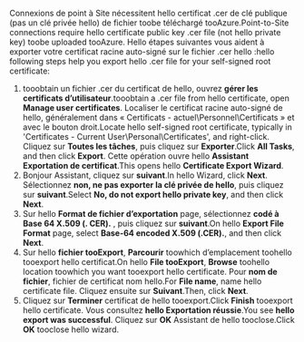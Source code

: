 <span data-ttu-id="0faa8-101">Connexions de point à Site nécessitent hello certificat .cer de clé publique (pas un clé privée hello) de fichier toobe téléchargé tooAzure.</span><span class="sxs-lookup"><span data-stu-id="0faa8-101">Point-to-Site connections require hello certificate public key .cer file (not hello private key) toobe uploaded tooAzure.</span></span> <span data-ttu-id="0faa8-102">Hello étapes suivantes vous aident à exporter votre certificat racine auto-signé sur le fichier .cer hello :</span><span class="sxs-lookup"><span data-stu-id="0faa8-102">hello following steps help you export hello .cer file for your self-signed root certificate:</span></span>

1. <span data-ttu-id="0faa8-103">tooobtain un fichier .cer du certificat de hello, ouvrez **gérer les certificats d’utilisateur**.</span><span class="sxs-lookup"><span data-stu-id="0faa8-103">tooobtain a .cer file from hello certificate, open **Manage user certificates**.</span></span> <span data-ttu-id="0faa8-104">Localiser le certificat racine auto-signé de hello, généralement dans « Certificats - actuel\Personnel\Certificats » et avec le bouton droit.</span><span class="sxs-lookup"><span data-stu-id="0faa8-104">Locate hello self-signed root certificate, typically in 'Certificates - Current User\Personal\Certificates', and right-click.</span></span> <span data-ttu-id="0faa8-105">Cliquez sur **Toutes les tâches**, puis cliquez sur **Exporter**.</span><span class="sxs-lookup"><span data-stu-id="0faa8-105">Click **All Tasks**, and then click **Export**.</span></span> <span data-ttu-id="0faa8-106">Cette opération ouvre hello **Assistant Exportation de certificat**.</span><span class="sxs-lookup"><span data-stu-id="0faa8-106">This opens hello **Certificate Export Wizard**.</span></span>
2. <span data-ttu-id="0faa8-107">Bonjour Assistant, cliquez sur **suivant**.</span><span class="sxs-lookup"><span data-stu-id="0faa8-107">In hello Wizard, click **Next**.</span></span> <span data-ttu-id="0faa8-108">Sélectionnez **non, ne pas exporter la clé privée de hello**, puis cliquez sur **suivant**.</span><span class="sxs-lookup"><span data-stu-id="0faa8-108">Select **No, do not export hello private key**, and then click **Next**.</span></span>
3. <span data-ttu-id="0faa8-109">Sur hello **Format de fichier d’exportation** page, sélectionnez **codé à Base 64 X.509 (. CER).** , puis cliquez sur **suivant**.</span><span class="sxs-lookup"><span data-stu-id="0faa8-109">On hello **Export File Format** page, select **Base-64 encoded X.509 (.CER).**, and then click **Next**.</span></span> 
4. <span data-ttu-id="0faa8-110">Sur hello **fichier tooExport**, **Parcourir** toowhich d’emplacement toohello tooexport hello certificat.</span><span class="sxs-lookup"><span data-stu-id="0faa8-110">On hello **File tooExport**, **Browse** toohello location toowhich you want tooexport hello certificate.</span></span> <span data-ttu-id="0faa8-111">Pour **nom de fichier**, fichier de certificat nom hello.</span><span class="sxs-lookup"><span data-stu-id="0faa8-111">For **File name**, name hello certificate file.</span></span> <span data-ttu-id="0faa8-112">Cliquez ensuite sur **Suivant**.</span><span class="sxs-lookup"><span data-stu-id="0faa8-112">Then, click **Next**.</span></span>
5. <span data-ttu-id="0faa8-113">Cliquez sur **Terminer** certificat de hello tooexport.</span><span class="sxs-lookup"><span data-stu-id="0faa8-113">Click **Finish** tooexport hello certificate.</span></span> <span data-ttu-id="0faa8-114">Vous consultez **hello Exportation réussie**.</span><span class="sxs-lookup"><span data-stu-id="0faa8-114">You see **hello export was successful**.</span></span> <span data-ttu-id="0faa8-115">Cliquez sur **OK** Assistant de hello tooclose.</span><span class="sxs-lookup"><span data-stu-id="0faa8-115">Click **OK** tooclose hello wizard.</span></span>
